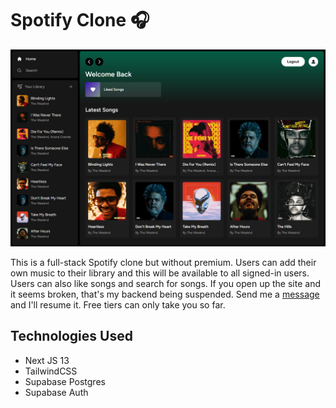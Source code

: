 # Spotify Clone 🎧

![Hero Page Image](https://github.com/anav5704/spotify-clone/blob/main/docs/hero.png)

This is a full-stack Spotify clone but without premium. Users can add their own music to their library and this will be available to all signed-in users. Users can also like songs and search for songs. If you open up the site and it seems broken, that's my backend being suspended. Send me a [message](https://www.instagram.com/) and I'll resume it. Free tiers can only take you so far.

## Technologies Used
- Next JS 13
- TailwindCSS
- Supabase Postgres
- Supabase Auth
